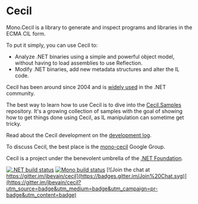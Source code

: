 Cecil
=====

Mono.Cecil is a library to generate and inspect programs and libraries in the ECMA CIL form.

To put it simply, you can use Cecil to:

* Analyze .NET binaries using a simple and powerful object model, without having to load assemblies to use Reflection.
* Modify .NET binaries, add new metadata structures and alter the IL code.

Cecil has been around since 2004 and is [widely used](https://github.com/jbevain/cecil/wiki/Users) in the .NET community.

The best way to learn how to use Cecil is to dive into the [Cecil.Samples](https://github.com/jbevain/cecil.samples) repository. It's a growing collection of samples with the goal of showing how to get things done using Cecil, as IL manipulation can sometime get tricky.

Read about the Cecil development on the [development log](http://cecil.pe).

To discuss Cecil, the best place is the [mono-cecil](https://groups.google.com/group/mono-cecil) Google Group.

Cecil is a project under the benevolent umbrella of the [.NET Foundation](http://www.dotnetfoundation.org/).

[![.NET build status](https://ci.appveyor.com/api/projects/status/fmhutmhidy1fahl4?svg=true)](https://ci.appveyor.com/project/jbevain/cecil)
[![Mono build status](https://travis-ci.org/jbevain/cecil.svg?branch=master)](https://travis-ci.org/jbevain/cecil)
[![Join the chat at https://gitter.im/jbevain/cecil](https://badges.gitter.im/Join%20Chat.svg)](https://gitter.im/jbevain/cecil?utm_source=badge&utm_medium=badge&utm_campaign=pr-badge&utm_content=badge)